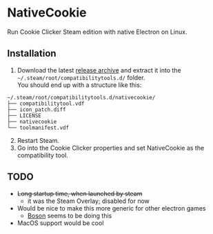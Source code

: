 # NativeCookie
Run Cookie Clicker Steam edition with native Electron on Linux.

## Installation
1. Download the latest [release archive](https://github.com/Kesefon/NativeCookie/releases/latest) and extract it into the `~/.steam/root/compatibilitytools.d/` folder.  
You should end up with a structure like this:  
```
~/.steam/root/compatibilitytools.d/nativecookie/
├── compatibilitytool.vdf
├── icon_patch.diff
├── LICENSE
├── nativecookie
└── toolmanifest.vdf
```
2. Restart Steam.
3. Go into the Cookie Clicker properties and set NativeCookie as the compatibility tool.

## TODO
- ~~Long startup time, when launched by steam~~
  - it was the Steam Overlay; disabled for now
- Would be nice to make this more generic for other electron games
  - [Boson](https://github.com/FyraLabs/boson) seems to be doing this
- MacOS support would be cool

